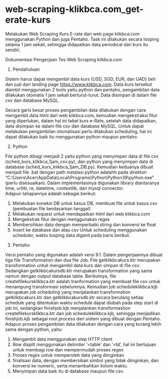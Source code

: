 # web-scraping-klikbca.com_get-erate-kurs
Melakukan Web Scraping Kurs E-rate dari web page klikbca.com menggunakan Python dan juga Pentaho. Task ini dilakukan secara looping selama 1 jam sekali, sehingga didapatkan data periodical dari kurs itu sendiri.


Dokumentasi Pengerjaan Tes Web Scraping klikbca.com
1.	Pendahuluan

Sistem harus dapat mengambil data kurs (USD, SGD, EUR, dan UAD) beli dan jual dari landing page https://www.klikbca.com. Data kurs tersebut diambil menggunakan 2 tools yaitu python dan pentaho, pengambilan data dilakukan otomatis 1 jam sekali berturut-turut. Data disimpan di dalam file csv dan database MySQL.
 
Secara garis besar proses pengambilan data dilakukan dengan cara mengambil data html dari web klikbca.com, kemudian mengekstraksi fitur yang diperlukan, dalam hal ini tabel kurs e-Rate, setelah data didapatkan, data disimpan ke dalam file csv dan database MySQL. Untuk dapat melakukan pengambilan otomatisasi perlu dilakukan scheduling, hal ini dapat dilakukan baik itu menggunakan python maupun pentaho.

2.	Python

File python dibagi menjadi 2 yaitu python yang menyimpan data di file csv (sched_kurs_klikbca_1jam_csv.py), dan python yang menyimpan data di database (sched_kurs_klikbca_1jam_DB.py). Kemudian keduanya dibuat menjadi file .bat dengan path instalasi python adalahh pada direktori “C:\Users\Acer\AppData\Local\Programs\Python\Python39\python.exe” (perlu disesuaikan).  Dalam implementasinya digunakan library diantaranya time, urllib, re, datetime, contextlib, dan mysql connector.  
Adapun tahapannya adalah sebagai berikut:
1)	Melakukan koneksi DB untuk kasus DB, membuat file untuk kasus csv (pembuatan file berdasarkan tanggal)
2)	Melakukan request untuk mendapatkan html dari web klikbca.com
3)	Mengekstrak fitur dengan menggunakan regex
4)	Membersihkan data dengan memperbaiki string dan konversi ke float
5)	Insert ke database dan atau csv
Untuk scheduling menggunakan scheduler, waktu looping data diganti pada baris berikut.
 

3.	Pentaho

Versi pentaho yang digunakan adalah versi 9.1. Dalam pengerjaannya dibuat tiga file Transformation dan dua file Job. File getklikbcakurs.ktr merupakan transformation untuk mengambil data kurs dan simpan di file csv. Sedangkan getklikbcakursdb.ktr merupakan transformation yang sama namun dengan output database table. Berikutnya, file createfilekursklikbca.ktr adalah tranformation yang membuat file csv untuk menampung transformasi sebelumnya.
Kemudian job scheduleklikbca.kjb merupakan job scheduling yang menjalankan transformation getklikbcakurs.ktr dan getklikbcakursdb.ktr secara berulang setiap schedule yang ditentukan waktu schedule dapat diubah pada step start di job ini, sedangkan finishjob.kjb menjalankan transformastion createfilekursklikbca.ktr dan job scheduleklikbca.kjb, sehingga menjadikan finishjob.kjb sebagai root process dari sistem yang dibuat dengan Pentaho.
Adapun proses pengambilan data dilakukan dengan cara yang kurang lebih sama dengan python, yaitu:
1)	Mengambil data menggunakan step HTTP client
2)	Row displit menggunakan delimiter ‘<table’ dan ‘<td’, hal ini bertujuan untuk membagi row dan mempermudah proses regex
3)	Proses regex untuk memperoleh data yang diinginkan 
4)	finalisasi data, dengan membersikan simbol yang tidak diinginkan, dan konversi ke numeric, serta menambahkan kolom waktu.
5)	Menyimpan data baik itu di database maupun file csv.
 
